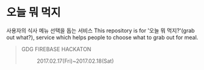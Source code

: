 # 오늘 뭐 먹지
사용자의 식사 메뉴 선택을 돕는 서비스 
This repository is for '오늘 뭐 먹지?'(grab out what?), service which helps people to choose what to grab out for meal.
> GDG FIREBASE HACKATON<dir>
> 2017.02.17(Fri)~2017.02.18(Sat)

